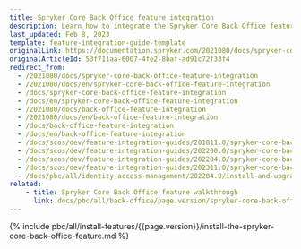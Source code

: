 ```yaml
---
title: Spryker Core Back Office feature integration
description: Learn how to integrate the Spryker Core Back Office feature into a Spryker project.
last_updated: Feb 8, 2023
template: feature-integration-guide-template
originalLink: https://documentation.spryker.com/2021080/docs/spryker-core-back-office-feature-integration
originalArticleId: 53f711aa-6007-4fe2-8baf-ad91c72f33f4
redirect_from:
  - /2021080/docs/spryker-core-back-office-feature-integration
  - /2021080/docs/en/spryker-core-back-office-feature-integration
  - /docs/spryker-core-back-office-feature-integration
  - /docs/en/spryker-core-back-office-feature-integration
  - /2021080/docs/back-office-feature-integration
  - /2021080/docs/en/back-office-feature-integration
  - /docs/back-office-feature-integration
  - /docs/en/back-office-feature-integration
  - /docs/scos/dev/feature-integration-guides/201811.0/spryker-core-back-office-feature-integration.html
  - /docs/scos/dev/feature-integration-guides/202200.0/spryker-core-back-office-feature-integration.html
  - /docs/scos/dev/feature-integration-guides/202204.0/spryker-core-back-office-feature-integration.html
  - /docs/scos/dev/feature-integration-guides/202311.0/spryker-core-back-office-feature-integration.html
  - /docs/pbc/all/identity-access-management/202204.0/install-and-upgrade/install-the-spryker-core-back-office-feature.html
related:
    - title: Spryker Core Back Office feature walkthrough
      link: docs/pbc/all/back-office/page.version/spryker-core-back-office-feature-overview.html
---
```


{% include pbc/all/install-features/{{page.version}}/install-the-spryker-core-back-office-feature.md %} <!-- To edit, see /_includes/pbc/all/install-features/202311.0/install-the-spryker-core-back-office-feature.md -->
